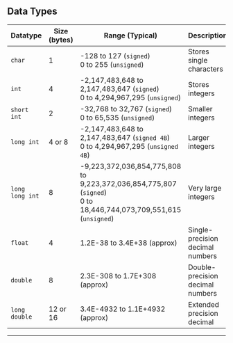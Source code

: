 ## Data Types

| Datatype        | Size (bytes) | Range (Typical)                                                                                                      | Description                      |
| --------------- | ------------ | -------------------------------------------------------------------------------------------------------------------- | -------------------------------- |
| `char`          | 1            | -128 to 127 (`signed`) <br> 0 to 255 (`unsigned`)                                                                    | Stores single characters         |
| `int`           | 4            | -2,147,483,648 to 2,147,483,647 (`signed`) <br> 0 to 4,294,967,295 (`unsigned`)                                      | Stores integers                  |
| `short int`     | 2            | -32,768 to 32,767 (`signed`) <br> 0 to 65,535 (`unsigned`)                                                           | Smaller integers                 |
| `long int`      | 4 or 8       | -2,147,483,648 to 2,147,483,647 (`signed 4B`) <br> 0 to 4,294,967,295 (`unsigned 4B`)                                | Larger integers                  |
| `long long int` | 8            | -9,223,372,036,854,775,808 to 9,223,372,036,854,775,807 (`signed`) <br> 0 to 18,446,744,073,709,551,615 (`unsigned`) | Very large integers              |
| `float`         | 4            | 1.2E-38 to 3.4E+38 (approx)                                                                                          | Single-precision decimal numbers |
| `double`        | 8            | 2.3E-308 to 1.7E+308 (approx)                                                                                        | Double-precision decimal numbers |
| `long double`   | 12 or 16     | 3.4E-4932 to 1.1E+4932 (approx)                                                                                      | Extended precision decimal       |

---

